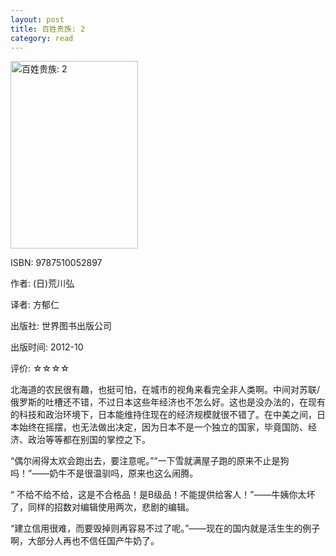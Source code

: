 ```yaml
---
layout: post
title: 百姓贵族: 2
category: read
---
```

<img class="cover" title="9787510052897" src="/images/2012/11/9787510052897-204x300.jpg" alt="百姓贵族: 2" width="204" height="300" />

ISBN: 9787510052897

作者: (日)荒川弘

译者: 方郁仁

出版社: 世界图书出版公司

出版时间: 2012-10

评价: ☆☆☆☆

北海道的农民很有趣，也挺可怕，在城市的视角来看完全非人类啊。中间对苏联/俄罗斯的吐槽还不错，不过日本这些年经济也不怎么好。这也是没办法的，在现有的科技和政治环境下，日本能维持住现在的经济规模就很不错了。在中美之间，日本始终在摇摆，也无法做出决定，因为日本不是一个独立的国家，毕竟国防、经济、政治等等都在别国的掌控之下。

“偶尔闹得太欢会跑出去，要注意呢。”“一下雪就满屋子跑的原来不止是狗吗！”——奶牛不是很温驯吗，原来也这么闹腾。

“ 不给不给不给，这是不合格品！是B级品！不能提供给客人！”——牛姨你太坏了，同样的招数对编辑使用两次，悲剧的编辑。

“建立信用很难，而要毁掉则再容易不过了呢。”——现在的国内就是活生生的例子啊，大部分人再也不信任国产牛奶了。
